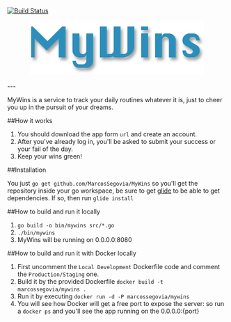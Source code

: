 [![Build Status](https://travis-ci.org/MarcosSegovia/MyWins.svg?branch=master)](https://travis-ci.org/MarcosSegovia/MyWins)

<p align="center">
	<img alt="MyWins" src="logo.png?raw=true">
</p>
---

MyWins is a service to track your daily routines whatever it is, just to cheer you up in the pursuit of your dreams.

##How it works

1. You should download the app form `url` and create an account.
2. After you've already log in, you'll be asked to submit your success or your fail of the day.
3. Keep your wins green!

##Installation

You just `go get github.com/MarcosSegovia/MyWins` so you'll get the repository inside your go workspace, be sure to get [glide](https://github.com/Masterminds/glide) to be able to get dependencies. If so, then run `glide install`

##How to build and run it locally

1. `go build -o bin/mywins src/*.go`
2. `./bin/mywins`
3. MyWins will be running on 0.0.0.0:8080

##How to build and run it with Docker locally

1. First uncomment the `Local Development` Dockerfile code and comment the `Production/Staging` one.
2. Build it by the provided Dockerfile `docker build -t marcossegovia/mywins .`
3. Run it by executing `docker run -d -P marcossegovia/mywins`
4. You will see how Docker will get a free port to expose the server: so run a `docker ps` and you'll see the app running on the 0.0.0.0:{port}

